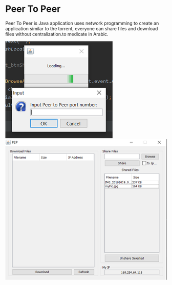# Peer To Peer
Peer To Peer is Java application uses network programming to create an application similar to the torrent, everyone can share files and download files without centralization.to medicate in Arabic.

<img src = "gitImages/1.png">
<img src = "gitImages/2.png">
